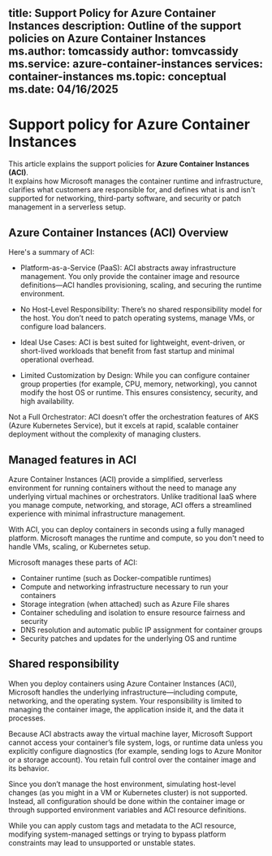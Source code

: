 title: Support Policy for Azure Container Instances
description: Outline of the support policies on Azure Container Instances
ms.author: tomcassidy
author: tomvcassidy
ms.service: azure-container-instances
services: container-instances
ms.topic: conceptual
ms.date: 04/16/2025
---
# Support policy for Azure Container Instances

This article explains the support policies for **Azure Container Instances (ACI)**.  
It explains how Microsoft manages the container runtime and infrastructure, clarifies what customers are responsible for, and defines what is and isn't supported for networking, third-party software, and security or patch management in a serverless setup.

## Azure Container Instances (ACI) Overview

Here's a summary of ACI:

- Platform-as-a-Service (PaaS): ACI abstracts away infrastructure management. You only provide the container image and resource definitions—ACI handles provisioning, scaling, and securing the runtime environment.

- No Host-Level Responsibility: There’s no shared responsibility model for the host. You don’t need to patch operating systems, manage VMs, or configure load balancers.

- Ideal Use Cases: ACI is best suited for lightweight, event-driven, or short-lived workloads that benefit from fast startup and minimal operational overhead.

- Limited Customization by Design: While you can configure container group properties (for example, CPU, memory, networking), you cannot modify the host OS or runtime. This ensures consistency, security, and high availability.

Not a Full Orchestrator: ACI doesn’t offer the orchestration features of AKS (Azure Kubernetes Service), but it excels at rapid, scalable container deployment without the complexity of managing clusters.

## Managed features in ACI

Azure Container Instances (ACI) provide a simplified, serverless environment for running containers without the need to manage any underlying virtual machines or orchestrators. Unlike traditional IaaS where you manage compute, networking, and storage, ACI offers a streamlined experience with minimal infrastructure management.

With ACI, you can deploy containers in seconds using a fully managed platform. Microsoft manages the runtime and compute, so you don't need to handle VMs, scaling, or Kubernetes setup.

Microsoft manages these parts of ACI:

- Container runtime (such as Docker-compatible runtimes)
- Compute and networking infrastructure necessary to run your containers
- Storage integration (when attached) such as Azure File shares
- Container scheduling and isolation to ensure resource fairness and security
- DNS resolution and automatic public IP assignment for container groups
- Security patches and updates for the underlying OS and runtime

## Shared responsibility
When you deploy containers using Azure Container Instances (ACI), Microsoft handles the underlying infrastructure—including compute, networking, and the operating system. Your responsibility is limited to managing the container image, the application inside it, and the data it processes.

Because ACI abstracts away the virtual machine layer, Microsoft Support cannot access your container’s file system, logs, or runtime data unless you explicitly configure diagnostics (for example, sending logs to Azure Monitor or a storage account). You retain full control over the container image and its behavior.

Since you don’t manage the host environment, simulating host-level changes (as you might in a VM or Kubernetes cluster) is not supported. Instead, all configuration should be done within the container image or through supported environment variables and ACI resource definitions.

While you can apply custom tags and metadata to the ACI resource, modifying system-managed settings or trying to bypass platform constraints may lead to unsupported or unstable states.
